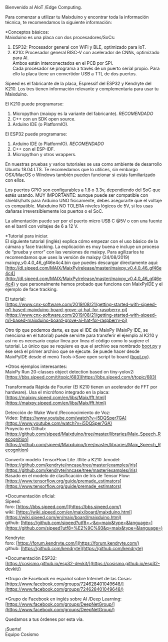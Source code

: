 Bienvenido al AIoT /Edge Computing.

Para comenzar a utilizar tu Maixduino y encontrar toda la información técnica, te recomendamos la siguiente información:

*Conceptos básicos:  
Maixduino es una placa con dos procesadores/SoCs:

1.  ESP32: Procesador general con WiFi y BLE, optimizado para IoT.
2.  K210: Procesador general RISC-V con acelerador de CNNs, optimizado para AI.  
    Ambos están interconectados en el PCB por SPI.  
    Cada procesador se programa a través de un puerto serial propio. Para ello la placa tiene un convertidor USB a TTL de dos puertos.

Sipeed es el fabricante de la placa, Espressif del ESP32 y Kendryte del K210. Los tres tienen información relevante y complementaria para usar tu Maixduino.

El K210 puede programarse:

1.  Micropython (maixpy es la variante del fabricante).  _RECOMENDADO_
2.  C++ con un SDK open source.
3.  Arduino IDE (o PlatformIO).

El ESP32 puede programarse:

1.  Arduino IDE (o PlatformIO).  _RECOMENDADO_
2.  C++ con el ESP-IDF.
3.  Micropython y otros wrappers.

En nuestras pruebas y varios tutoriales se usa como ambiente de desarrollo Ubuntu 18.04 LTS. Te recomedamos que lo utilices, sin embargo OSX/MacOS o Windows también pueden funcionar si estás familiarizado con ellos.

Los puertos GPIO son configurables a 1.8 o 3.3v, dependiendo del SoC que estés usando. MUY IMPORTANTE: aunque puede ser compatible con shields/hats para Arduino UNO físicamente, debes asegurarte que el voltaje es compatible. Maixduino NO TOLERA niveles lógicos de 5V, si los usas dañaras irreversiblemente los puertos o el SoC.

La alimentación puede ser por el puerto micro USB C  @5V o con una fuente en el barril con voltajes de 6 a 12 V.

*Tutorial para iniciar.  
El siguiente tutorial (inglés) explica cómo empezar con el uso básico de la cámara y face tracking. La explicación es muy buena e incluye un proceso de “prueba y error” con las versiones de maixpy. Para agilizarlos te recomendamos que uses la versión de maixpy (24/08/2019) maixpy_v0.4.0_46_gf46e4c4.bin que puedes descargar directamente aquí:  
[http://dl.sipeed.com/MAIX/MaixPy/release/master/maixpy_v0.4.0_46_gf46e4c4](http://dl.sipeed.com/MAIX/MaixPy/release/master/maixpy_v0.4.0_46_gf46e4c4)  y que personalmente hemos probado que funciona con MaixPyIDE y el ejemplo de face tracking.

El tutorial:  
[https://www.cnx-software.com/2019/08/21/getting-started-with-sipeed-m1-based-maixduino-board-grove-ai-hat-for-raspberry-pi](https://www.cnx-software.com/2019/08/21/getting-started-with-sipeed-m1-based-maixduino-board-grove-ai-hat-for-raspberry-pi)

Otro tip que podemos darte, es que el IDE de MaixPy (MaixPy IDE, se menciona en el tutorial) puede servirte para transferir el ejemplo al K210 y así no es necesario copiar línea por línea el código como lo sugiere el tutorial. Lo único que se requiere es que el archivo sea nombrado  [boot.py](http://boot.py/)  y ése será el primer archivo que se ejecute. Se puede hacer desde MaixPyIDE desde el menú Tools->Save open script to board ([boot.py](http://boot.py/)).

*Otros ejemplos interesantes:  
MaixPy Run 20-classes object detection based on tiny-yolov2:  
[https://bbs.sipeed.com/t/topic/683](https://bbs.sipeed.com/t/topic/683)

Transformada Rápida de Fourier (El K210 tienen un acelerador de FFT por hardware). Usa el micrófono integrado en la placa:  
[https://maixpy.sipeed.com/en/libs/Maix/fft.html](https://maixpy.sipeed.com/en/libs/Maix/fft.html)

Detección de Wake Word /Reconocimiento de Voz:  
Video:
[https://www.youtube.com/watch?v=i5DQSper7GA](https://www.youtube.com/watch?v=i5DQSper7GA)  
Proyecto en Github:  
[https://github.com/sipeed/Maixduino/tree/master/libraries/Maix_Speech_Recognition](https://github.com/sipeed/Maixduino/tree/master/libraries/Maix_Speech_Recognition)

Convertir modelo TensorFlow Lite .tflite a K210 .kmodel:  
[https://github.com/kendryte/nncase/tree/master/examples/iris](https://github.com/kendryte/nncase/tree/master/examples/iris)  
Basado en el modelo de clasificación de Iris de Tensor Flow:  
[https://www.tensorflow.org/guide/premade_estimators](https://www.tensorflow.org/guide/premade_estimators)

*Documentación oficial:  
Sipeed.  
foro:  [https://bbs.sipeed.com/](https://bbs.sipeed.com/)  
wiki:  [https://wiki.sipeed.com/en/maix/board/maixduino.html](https://wiki.sipeed.com/en/maix/board/maixduino.html)  
github:  [https://github.com/sipeed?utf8=✓&q=maix&type=&language=](https://github.com/sipeed?utf8=%E2%9C%93&q=maix&type=&language=)

Kendryte:  
foro:  [https://forum.kendryte.com/](https://forum.kendryte.com/)  
github:  [https://github.com/kendryte](https://github.com/kendryte)

*Documentación ESP32:  
[https://cosismo.github.io/esp32-devkit/](https://cosismo.github.io/esp32-devkit/)

*Grupo de Facebook en español sobre Internet de las Cosas:  
[https://www.facebook.com/groups/724628401049648/](https://www.facebook.com/groups/724628401049648/)

*Grupo de Facebook en inglés sobre AI /Deep Learning:  
[https://www.facebook.com/groups/DeepNetGroup/](https://www.facebook.com/groups/DeepNetGroup/)

Quedamos a tus órdenes por esta vía.

¡Suerte!  
Equipo Cosismo
